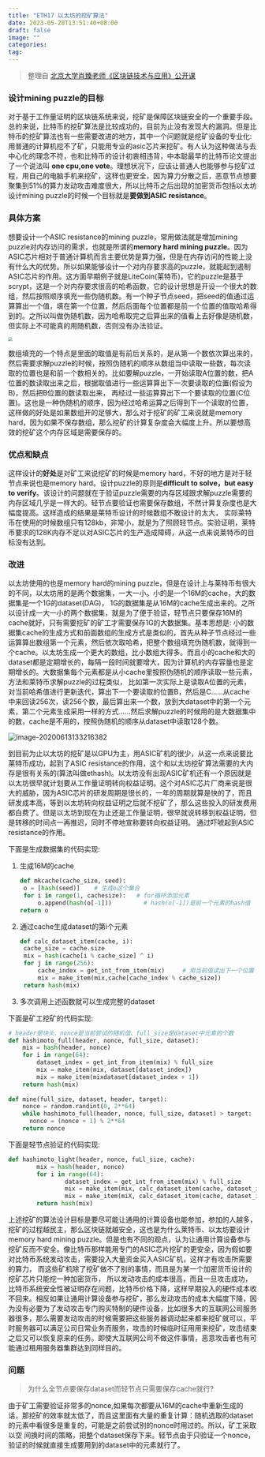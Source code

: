 ```yaml
---
title: "ETH17 以太坊的挖矿算法"
date: 2023-05-28T13:51:40+08:00
draft: false
image: ""
categories: 
tag:
---
```



> 整理自 [北京大学肖臻老师《区块链技术与应用》公开课](https://www.bilibili.com/video/BV1Vt411X7JF?from=search&seid=14488407572640514229)

### 设计mining puzzle的目标

对于基于工作量证明的区块链系统来说，挖矿是保障区块链安全的一个重要手段。总的来说，比特币的挖矿算法是比较成功的，目前为止没有发现大的漏洞。但是比特币的挖矿算法也有一些需要改进的地方，其中一个问题就是挖矿设备的专业化: 用普通的计算机挖不了矿，只能用专业的asic芯片来挖矿。有人认为这种做法与去中心化的理念不符，也和比特币的设计初衷相违背，中本聪最早的比特币论文提出了一个说法叫 **one cpu,one vote**。理想状况下，应该让普通人也能够参与挖矿过程，用自己的电脑手机来挖矿，这样也更安全，因为算力分散之后，恶意节点想要聚集到51%的算力发动攻击难度很大，所以比特币之后出现的加密货币包括以太坊设计mining puzzle的时候一个目标就是**要做到ASIC resistance**。

### 具体方案

想要设计一个ASIC resistance的mining puzzle，常用做法就是增加mining puzzle对内存访问的需求，也就是所谓的**memory hard mining puzzle**。因为ASIC芯片相对于普通计算机而言主要优势是算力强，但是在内存访问的性能上没有什么大的优势。所以如果能够设计一个对内存要求高的puzzle，就能起到遏制ASIC芯片的作用。这方面早期例子就是LiteCoin(莱特币)，它的puzzle是基于scrypt，这是一个对内存要求很高的哈希函数，它的设计思想是开设一个很大的数组，然后按照顺序填充一些伪随机数。有一个种子节点seed，把seed的值通过运算算出一个值，填在第一个位置，然后后面每个位置都是前一个位置的值取哈希得到的。之所以叫做伪随机数，因为哈希取完之后算出来的值看上去好像是随机数，但实际上不可能真的用随机数，否则没有办法验证。

<img src="https://gitee.com//tiansir-wg/blogimg/raw/master/imgs/20200613123644.png" style="zoom:50%;" />

数组填充的一个特点是里面的取值是有前后关系的，是从第一个数依次算出来的，然后需要求解puzzle的时候，按照伪随机的顺序从数组当中读取一些数，每次读取的位置也是和前一个数相关的。比如要解puzzle，一开始读取A位置的数，把A位置的数读取出来之后，根据取值进行一些运算算出下一次要读取的位置(假设为B)，然后把B位置的数读取出来， 再经过一些运算算出下一个要读取的位置(C位置)。这也是一种伪随机的顺序，因为经过哈希运算之后得到下一个读取的位置，这样做的好处是如果数组开的足够大，那么对于挖矿的矿工来说就是memory hard，因为如果不保存数组，那么挖矿的计算复杂度会大幅度上升。所以要想高效的挖矿这个内存区域是需要保存的。



### 优点和缺点

 这样设计的**好处**是对矿工来说挖矿的时候是memory hard，不好的地方是对于轻节点来说也是memory hard。设计puzzle的原则是**difficult to solve，but easy to verify**。该设计的问题就在于验证puzzle需要的内存区域跟求解puzzle需要的内存区域几乎是一样大的。轻节点要验证也需要保存数组，不然计算复杂度也是大幅度提高。这样造成的结果是莱特币设计的时候数组不敢设计的太大， 实际莱特币在使用的时候数组只有128kb，非常小，就是为了照顾轻节点。实验证明，莱特币要求的128K内存不足以对ASIC芯片的生产造成障碍，从这一点来说莱特币的目标没有达到。

### 改进

以太坊使用的也是memory hard的mining puzzle，但是在设计上与莱特币有很大的不同，以太坊用的是两个数据集，一大一小。小的是一个16M的cache，大的数据集是一个1G的dataset(DAG)， 1G的数据集是从16M的cache生成出来的。之所以设计成一大一小的两个数据集，就是为了便于验证，轻节点只要保存16M的cache就好，只有需要挖矿的矿工才需要保存1G的大数据集。基本思想是: 小的数据集cache的生成方式和前面数组的生成方式是类似的，首先从种子节点经过一些运算算出数组第一个元素，然后依次取哈希，把整个数组填充伪随机数，就得到一个cache。以太坊生成一个更大的数组，比小数组大得多。而且小的cache和大的dataset都是定期增长的，每隔一段时间就要增大，因为计算机的内存容量也是定期增长的。大数据集每个元素都是从小cache里按照伪随机的顺序读取一些元素，方法和莱特币求解puzzle的过程类似， 比如第一次实际上是读取A位置的元素，对当前哈希值进行更新迭代，算出下一个要读取的位置B，然后是C......从cache中来回读256次，读256个数，最后算出来一个数，放到大dataset中的第一个元素，第二个元素生成采用一样的方式......然后求解puzzle的时候用的是大数据集中的数，cache是不用的，按照伪随机的顺序从dataset中读取128个数。

![image-20200613133216382](https://gitee.com//tiansir-wg/blogimg/raw/master/imgs/20200613133216.png)

到目前为止以太坊的挖矿是以GPU为主，用ASIC矿机的很少，从这一点来说要比莱特币成功，起到了ASIC resistance的作用，这个和以太坊挖矿算法需要的大内存是很有关系的(算法叫做ethash)。以太坊没有出现ASIC矿机还有一个原因就是以太坊很早就计划要从工作量证明转向权益证明。这个对ASIC芯片厂商来说是很大的威胁，因为ASIC芯片的研发周期是很长的，一年的周期就算是快的了，而且研发成本高，等到以太坊转向权益证明之后就不挖矿了，那么这些投入的研发费用都白费了。但是以太坊到现在为止还是工作量证明，很早就说转移到权益证明，但是转移的时间点一再推迟，同时不停地宣称要转向权益证明。 通过吓唬起到ASIC resistance的作用。



下面是生成数据集的代码实现:

1. 生成16M的cache

   ```python
   def mkcache(cache_size, seed):
   	o = [hash(seed)]    # 生成o这个集合
   	for i in range(1, cachesize):   # for循环添加元素
   		o.append(hash(o[-1]))         # hash(o[-1])是前一个元素的hash值
   return o
   ```

   

2. 通过cache生成dataset的第i个元素

   ```python
   def calc_dataset_item(cache, i):
   	cache_size = cache.size
   	mix = hash(cache[i % cache_size] ^ i)
   	for j in range(256):
   		cache_index = get_int_from_item(mix)     # 用当前值读出下一个位置
   		mix = make_item(mix,cache[cache_index % cache_size])
   	return hash(mix)
   ```

3. 多次调用上述函数就可以生成完整的dataset



下面是矿工挖矿的代码实现:

```python
# header是块头、nonce是当前尝试的随机值、full_size是dataset中元素的个数
def hashimoto_full(header, nonce, full_size, dataset):
    mix = hash(header, nonce)
    for i in range(64):
        dataset_index = get_int_from_item(mix) % full_size
        mix = make_item(mix, dataset[dataset_index])
        mix = make_item(mixdataset[dataset_index + 1])
    return hash(mix)
  
def mine(full_size, dataset, header, target):
    nonce = random.randint(0, 2**64)
    while hashimoto_full(header, nonce, full_size, dataset) > target:
      nonce = (nonce + 1) % 2**64
    return nonce
```

下面是轻节点验证的代码实现:

```python
def hashimoto_light(header, nonce, fuLl_size, cache):
		mix = hash(header, nonce)
		for i in range(64):
				dataset_index = get_int_from_item(mix) % full_size
				mix = make_item(mix, calc_dataset_item(cache, dataset_index))
				mix = make_item(miX, calc_dataset_item(cache, dataset_index + 1))
		return hash(mix)
```



上述挖矿的算法设计目标是要尽可能让通用的计算设备也能参加，参加的人越多，挖矿的过程越民主，那么区块链就越安全，这也是为什么莱特币、以太坊要设计memory hard mining puzzle。但是也有不同的观点，认为让通用计算设备参与挖矿反而不安全。像比特币那样能用专门的ASIC芯片挖矿的更安全，因为假如要对比特币系统发动攻击，需要投入大量资金买入ASIC矿机，这样才有攻击所需要的算力， 而这些矿机除了挖矿做不了别的事情，而且是为某一个加密货币设计的挖矿芯片只能挖一种加密货币， 所以发动攻击的成本很高，而且一旦攻击成功，比特币系统安全性被证明存在问题，比特币价格下降，这样早期投入的硬件成本收不回来。相反如果让通用计算设备参与挖矿，那么发动攻击的成本大幅度下降，因为没有必要为了发动攻击专门购买特制的硬件设备，比如很多大的互联网公司服务器很多，那么需要发动攻击的时候需要把这些服务器调动起来都来挖矿就可以，平时服务器可以满足公司日常业务而服务，攻击的时候临时征用用来挖矿，攻击结束之后又可以恢复原来的任务。即使大互联网公司不做这件事情，恶意攻击者也有可能通过租用服务器集群达到同样目的。

### 问题

> 为什么全节点要保存dataset而轻节点只需要保存cache就行?

由于矿工需要验证非常多的nonce,如果每次都要从16M的cache中重新生成的话，那挖矿的效率就太低了，而且这里面有大量的重复计算：随机选取的dataset的元素中看很多是重复的，可能是之前尝试别的nonce时用过的。所以，矿工采取以空
间换时间的策略，把整个dataset保存下来。轻节点由于只验证一个nonce，验证的时候就直接生成要用到的dataset中的元素就行了。